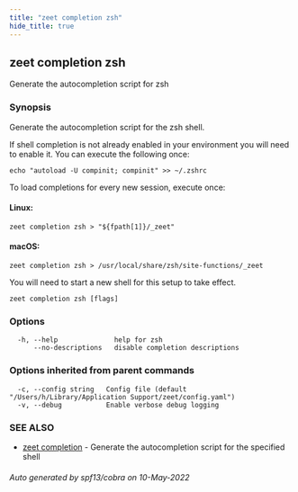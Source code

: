 ```yaml
---
title: "zeet completion zsh"
hide_title: true
---
```

## zeet completion zsh

Generate the autocompletion script for zsh

### Synopsis

Generate the autocompletion script for the zsh shell.

If shell completion is not already enabled in your environment you will need
to enable it.  You can execute the following once:

	echo "autoload -U compinit; compinit" >> ~/.zshrc

To load completions for every new session, execute once:

#### Linux:

	zeet completion zsh > "${fpath[1]}/_zeet"

#### macOS:

	zeet completion zsh > /usr/local/share/zsh/site-functions/_zeet

You will need to start a new shell for this setup to take effect.


```
zeet completion zsh [flags]
```

### Options

```
  -h, --help              help for zsh
      --no-descriptions   disable completion descriptions
```

### Options inherited from parent commands

```
  -c, --config string   Config file (default "/Users/h/Library/Application Support/zeet/config.yaml")
  -v, --debug           Enable verbose debug logging
```

### SEE ALSO

* [zeet completion](zeet_completion.md)	 - Generate the autocompletion script for the specified shell

###### Auto generated by spf13/cobra on 10-May-2022
